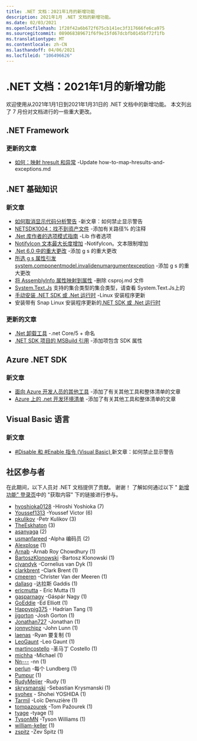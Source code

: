 ```yaml
---
title: .NET 文档：2021年1月的新增功能
description: 2021年1月 .NET 文档的新增功能。
ms.date: 02/03/2021
ms.openlocfilehash: 1f28f42a6b672f675cb141ec3f317666fe6ca975
ms.sourcegitcommit: 089068389671f6f9e15fd67dcbfb0145bf72f1fb
ms.translationtype: MT
ms.contentlocale: zh-CN
ms.lasthandoff: 04/06/2021
ms.locfileid: "106496626"
---
```

# <a name="net-docs-whats-new-for-january-2021"></a>.NET 文档：2021年1月的新增功能

欢迎使用从2021年1月1日到2021年1月31日的 .NET 文档中的新增功能。 本文列出了 7 月份对文档进行的一些重大更改。

## <a name="net-framework"></a>.NET Framework

### <a name="updated-articles"></a>更新的文章

- [如何：映射 hresult 和异常](../framework/interop/how-to-map-hresults-and-exceptions.md) -Update how-to-map-hresults-and-exceptions.md

## <a name="net-fundamentals"></a>.NET 基础知识

### <a name="new-articles"></a>新文章

- [如何取消显示代码分析警告](../fundamentals/code-analysis/suppress-warnings.md) -新文章：如何禁止显示警告
- [NETSDK1004：找不到资产文件](../core/tools/sdk-errors/netsdk1004.md) -添加有关路径% 的注释
- [.Net 库作者的选项模式指南](../core/extensions/options-library-authors.md) -Lib 作者选项
- [NotifyIcon 文本最大长度增加](../core/compatibility/windows-forms/6.0/notifyicon-text-max-text-length-increased.md) -NotifyIcon。文本限制增加
- [.Net 6.0 中的重大更改](../core/compatibility/6.0.md) -添加 g s 的重大更改
- [所选 g s 属性引发 system.componentmodel.invalidenumargumentexception](../core/compatibility/windows-forms/6.0/tablelayoutsettings-apis-throw-invalidenumargumentexception.md) -添加 g s 的重大更改
- [将 AssemblyInfo 属性映射到属性](../core/project-sdk/msbuild-props.md#assembly-info-generation-properties) -删除 csproj.md 文件
- [System.Text.Js](../standard/serialization/system-text-json-supported-collection-types.md) 支持的集合类型的集合类型，请查看 System.Text.Js上的
- [手动安装 .NET SDK 或 .Net 运行时](../core/install/linux-scripted-manual.md) -Linux 安装程序更新
- 安装带有 Snap Linux 安装程序更新的[.NET SDK 或 .Net 运行时](../core/install/linux-snap.md)

### <a name="updated-articles"></a>更新的文章

- [.Net 卸载工具](../core/additional-tools/uninstall-tool.md) -.net Core/5 + 命名
- [.NET SDK 项目的 MSBuild 引用](../core/project-sdk/msbuild-props.md) -添加项包含 SDK 属性

## <a name="azure-net-sdk"></a>Azure .NET SDK

### <a name="new-articles"></a>新文章

- [面向 Azure 开发人员的其他工具](../azure/azure-tools.md) -添加了有关其他工具和整体清单的文章
- [Azure 上的 .net 开发环境清单](../azure/dotnet-dev-env-checklist.md) -添加了有关其他工具和整体清单的文章

## <a name="visual-basic-language"></a>Visual Basic 语言

### <a name="new-articles"></a>新文章

- [#Disable 和 #Enable 指令 (Visual Basic) ](../visual-basic/language-reference/directives/disable-enable.md) 新文章：如何禁止显示警告

## <a name="community-contributors"></a>社区参与者

在此期间，以下人员对 .NET 文档提供了贡献。 谢谢！ 了解如何通过以下 " [新增功能" 登录页](index.yml)中的 "获取内容" 下的链接进行参与。

- [hyoshioka0128](https://github.com/hyoshioka0128) -Hiroshi Yoshioka (7) 
- [Youssef1313](https://github.com/Youssef1313) -Youssef Victor (6) 
- [pkulikov](https://github.com/pkulikov) -Petr Kulikov (3) 
- [TheEskhaton](https://github.com/TheEskhaton) (3) 
- [asanyaga](https://github.com/asanyaga) (2) 
- [usmanfareed](https://github.com/usmanfareed) -Alpha 编码员 (2) 
- [Alexplose](https://github.com/Alexplose) (1) 
- [Arnab](https://github.com/Arnab-Developer) -Arnab Roy Chowdhury (1) 
- [BartoszKlonowski](https://github.com/BartoszKlonowski) -Bartosz Klonowski (1) 
- [cjvandyk](https://github.com/cjvandyk) -Cornelius van Dyk (1) 
- [clarkbrent](https://github.com/clarkbrent) -Clark Brent (1) 
- [cmeeren](https://github.com/cmeeren) -Christer Van der Meeren (1) 
- [dallasg](https://github.com/dallasg) -达拉斯 Gaddis (1) 
- [ericmutta](https://github.com/ericmutta) - Eric Mutta (1)
- [gasparnagy](https://github.com/gasparnagy) -Gáspár Nagy (1) 
- [GoEddie](https://github.com/GoEddie) -Ed Elliott (1) 
- [Happypig375](https://github.com/Happypig375) - Hadrian Tang (1)
- [jjgorton](https://github.com/jjgorton) -Josh Gorton (1) 
- [Jonathan727](https://github.com/Jonathan727) -Jonathan (1) 
- [jonnychipz](https://github.com/jonnychipz) -John Lunn (1) 
- [laenas](https://github.com/laenas) -Ryan 要复制 (1) 
- [LeoGaunt](https://github.com/LeoGaunt) -Leo Gaunt (1) 
- [martincostello](https://github.com/martincostello) -圣马丁 Costello (1) 
- [michha](https://github.com/michha) -Michael (1) 
- [Nn---](https://github.com/NN---) -nn (1) 
- [perlun](https://github.com/perlun) -每个 Lundberg (1) 
- [Pumpur](https://github.com/Pumpur) (1) 
- [RudyMeijer](https://github.com/RudyMeijer) -Rudy (1) 
- [skrysmanski](https://github.com/skrysmanski) -Sebastian Krysmanski (1) 
- [syohex](https://github.com/syohex) - Shohei YOSHIDA (1)
- [Tarmil](https://github.com/Tarmil) -Loïc Denuzière (1) 
- [tompazourek](https://github.com/tompazourek) -Tom Pažourek (1) 
- [tyage](https://github.com/tyage) -tyage (1) 
- [TysonMN](https://github.com/TysonMN) -Tyson Williams (1) 
- [william-keller](https://github.com/william-keller) (1) 
- [zspitz](https://github.com/zspitz) -Zev Spitz (1) 
